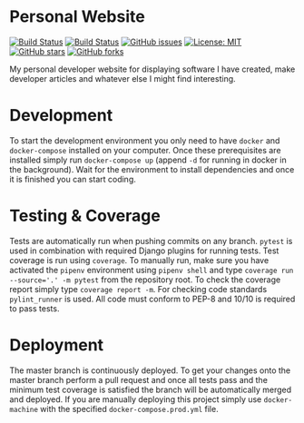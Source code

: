 # Personal Website

[![Build Status](https://img.shields.io/travis/ggjersund/personal-website/master?style=flat-square)](https://travis-ci.org/ggjersund/personal-website)
[![Build Status](https://img.shields.io/coveralls/ggjersund/personal-website/master?style=flat-square&service=github)](https://travis-ci.org/ggjersund/personal-website)
[![GitHub issues](https://img.shields.io/github/issues/ggjersund/personal-website?style=flat-square)](https://github.com/ggjersund/personal-website/issues)
[![License: MIT](https://img.shields.io/badge/License-MIT-yellow.svg?style=flat-square)](https://opensource.org/licenses/MIT)
[![GitHub stars](https://img.shields.io/github/stars/ggjersund/personal-website?style=flat-square)](https://github.com/ggjersund/personal-website/stargazers)
[![GitHub forks](https://img.shields.io/github/forks/ggjersund/personal-website?style=flat-square)](https://github.com/ggjersund/personal-website/network)

My personal developer website for displaying software I have created, make developer articles and whatever else I might find interesting.


Development
===========
To start the development environment you only need to have `docker` and `docker-compose` installed on your computer. Once these prerequisites are installed simply run `docker-compose up` (append `-d` for running in docker in the background). Wait for the environment to install dependencies and once it is finished you can start coding.


Testing & Coverage
==================
Tests are automatically run when pushing commits on any branch. `pytest` is used in combination with required Django plugins for running tests. Test coverage is run using `coverage`. To manually run, make sure you have activated the `pipenv` environment using `pipenv shell` and type `coverage run --source='.' -m pytest` from the repository root. To check the coverage report simply type `coverage report -m`. For checking code standards `pylint_runner` is used. All code must conform to PEP-8 and 10/10 is required to pass tests.


Deployment
==========
The master branch is continuously deployed. To get your changes onto the master branch perform a pull request and once all tests pass and the minimum test coverage is satisfied the branch will be automatically merged and deployed. If you are manually deploying this project simply use `docker-machine` with the specified `docker-compose.prod.yml` file.
